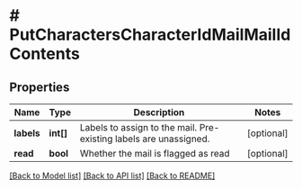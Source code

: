 # # PutCharactersCharacterIdMailMailIdContents

## Properties

Name | Type | Description | Notes
------------ | ------------- | ------------- | -------------
**labels** | **int[]** | Labels to assign to the mail. Pre-existing labels are unassigned. | [optional] 
**read** | **bool** | Whether the mail is flagged as read | [optional] 

[[Back to Model list]](../../README.md#documentation-for-models) [[Back to API list]](../../README.md#documentation-for-api-endpoints) [[Back to README]](../../README.md)


